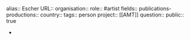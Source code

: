alias:: Escher
URL::
organisation::
role:: #artist 
fields:: 
publications-productions:: 
country::
tags:: person
project:: [[AMT]]
question::
public:: true

-